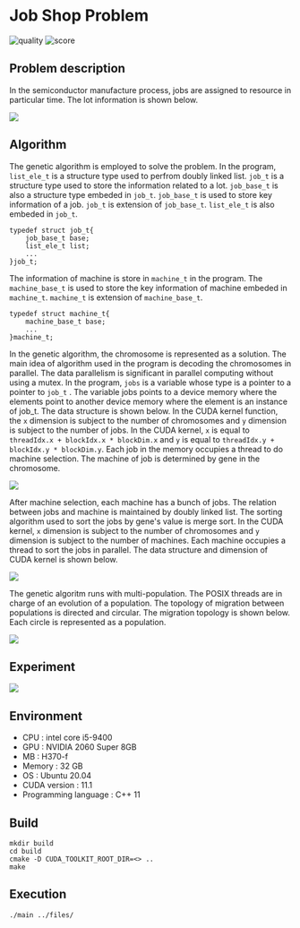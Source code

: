 Job Shop Problem
===
![quality](https://www.code-inspector.com/project/23598/score/svg)
![score](https://www.code-inspector.com/project/23598/status/svg)


## Problem description

In the semiconductor manufacture process, jobs are assigned to resource in particular time. The lot information is shown below.

![](https://i.imgur.com/wMhZh53.png)


## Algorithm


The genetic algorithm is employed to solve the problem. In the program, `list_ele_t` is a structure type used to perfrom doubly linked list. `job_t` is a structure type used to store the information related to a lot. `job_base_t` is also a structure type embeded in `job_t`. `job_base_t` is used to store key information of a job. `job_t` is extension of `job_base_t`. `list_ele_t` is also embeded in `job_t`.

```c=
typedef struct job_t{
    job_base_t base;
    list_ele_t list;
    ...
}job_t;
```

The information of machine is store in `machine_t` in the program. The `machine_base_t` is used to store the key information of machine embeded in `machine_t`. `machine_t` is extension of `machine_base_t`.

```c=
typedef struct machine_t{
    machine_base_t base;
    ...
}machine_t;
```

In the genetic algorithm, the chromosome is represented as a solution. The main idea of algorithm used in the program is decoding the chromosomes in parallel. The data parallelism is significant in parallel computing without using a mutex. In the program, `jobs` is a variable whose type is a pointer to a pointer to `job_t` . The variable jobs points to a device memory where the elements point to another device memory where the element is an instance of job_t. The data structure is shown below. In the CUDA kernel function, the `x` dimension is subject to the number of chromosomes and `y` dimension is subject to the number of jobs. In the CUDA kernel, `x` is equal to `threadIdx.x + blockIdx.x * blockDim.x` and `y` is equal to `threadIdx.y + blockIdx.y * blockDim.y`. Each job in the memory occupies a thread to do machine selection. The machine of job is determined by gene in the chromosome.

![](https://i.imgur.com/EjD0ED4.png)

After machine selection, each machine has a bunch of jobs. The relation between jobs and machine is maintained by doubly linked list. The sorting algorithm used to sort the jobs by gene's value is merge sort. In the CUDA kernel, `x` dimension is subject to the number of chromosomes and `y` dimension is subject to the number of machines. Each machine occupies a thread to sort the jobs in parallel. The data structure and dimension of CUDA kernel is shown below.

![](https://i.imgur.com/vLkH1O7.png)

The genetic algoritm runs with multi-population. The POSIX threads are in charge of an evolution of a population. The topology of migration between populations is directed and circular. The migration topology is shown below. Each circle is represented as a population.


![](https://i.imgur.com/d7FU6S1.png)



Experiment
---
![](https://i.imgur.com/UBfQeVE.png)


## Environment

* CPU : intel core i5-9400
* GPU : NVIDIA 2060 Super 8GB
* MB : H370-f
* Memory : 32 GB
* OS : Ubuntu 20.04
* CUDA version : 11.1
* Programming language : C++ 11

## Build

```shell=
mkdir build
cd build
cmake -D CUDA_TOOLKIT_ROOT_DIR=<> .. 
make
```

## Execution
```shell=
./main ../files/
```
